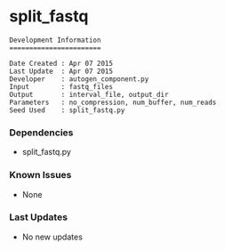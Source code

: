 # split_fastq

```
Development Information
=======================

Date Created : Apr 07 2015
Last Update  : Apr 07 2015
Developer    : autogen_component.py
Input        : fastq_files
Output       : interval_file, output_dir
Parameters   : no_compression, num_buffer, num_reads
Seed Used    : split_fastq.py
```

### Dependencies

- split_fastq.py

### Known Issues

- None

### Last Updates

- No new updates
